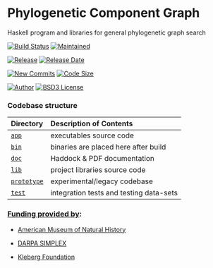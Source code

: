 # Phylogenetic Component Graph

Haskell program and libraries for general phylogenetic graph search

[![Build Status][   travis-img]][   travis-ref]
[![Maintained  ][ maintain-img]][ maintain-ref]

[![Release     ][  release-img]][latest-release]
[![Release Date][ tag-date-img]][latest-release]

[![New Commits ][  commits-img]][  commits-ref]
[![Code Size   ][code-size-img]][code-size-ref]

[![Author      ][   author-img]][   author-ref]
[![BSD3 License][  license-img]][  license-ref]

### Codebase structure

| Directory         | Description of Contents
|:----------------- |:--------------------------------------- |
| [`app`      ][d0] | executables source code                 |
| [`bin`      ][d1] | binaries are placed here after build    |
| [`doc`      ][d2] | Haddock & PDF documentation             |
| [`lib`      ][d3] | project libraries source code           |
| [`prototype`][d4] | experimental/legacy codebase            |
| [`test`     ][d5] | integration tests and testing data-sets |

### [Funding provided by][f0]:

  * [American Museum of Natural History][f1]

  * [DARPA SIMPLEX][f2]

  * [Kleberg Foundation][f3]

[d0]: https://github.com/amnh/PCG/tree/master/app
[d1]: https://github.com/amnh/PCG/tree/master/bin
[d2]: https://github.com/amnh/PCG/tree/master/doc
[d3]: https://github.com/amnh/PCG/tree/master/lib
[d4]: https://github.com/amnh/PCG/tree/master/prototype
[d5]: https://github.com/amnh/PCG/tree/master/test

[f0]: https://github.com/amnh/PCG/blob/master/FUNDING.md
[f1]: https://www.amnh.org/our-research/computational-sciences
[f2]: https://www.darpa.mil/program/simplifying-complexity-in-scientific-discovery
[f3]: http://www.klebergfoundation.org/

[latest-release]: https://github.com/amnh/PCG/releases/latest

[   author-img]: https://img.shields.io/badge/author-Ward%20Wheeler-blue.svg?color=134EA2
[   author-ref]: https://www.amnh.org/research/staff-directory/ward-wheeler
[  license-img]: https://img.shields.io/badge/license-BSD3-blue.svg?color=134EA2
[  license-ref]: https://github.com/amnh/PCG/blob/master/LICENSE
[   travis-img]: https://travis-ci.org/amnh/PCG.svg?branch=master
[   travis-ref]: https://travis-ci.org/amnh/PCG
[code-size-img]: https://img.shields.io/github/languages/code-size/amnh/PCG.svg?style=popout&color=yellowgreen
[code-size-ref]: https://github.com/amnh/PCG/archive/master.zip
[  commits-img]: https://img.shields.io/github/commits-since/amnh/PCG/0.1.1.svg?style=popout&color=yellowgreen
[  commits-ref]: https://github.com/amnh/PCG/commits/master
[  release-img]: https://img.shields.io/github/release-pre/amnh/PCG.svg
[ tag-date-img]: https://img.shields.io/github/release-date-pre/amnh/PCG.svg?style=popout

[ maintain-img]: https://img.shields.io/maintenance/yes/2019.svg?style=popout
[ maintain-ref]: https://github.com/amnh/PCG/graphs/contributors
